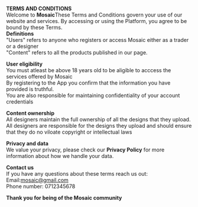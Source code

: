 **TERMS AND CONDITIONS**<br>
Welcome to **Mosaic**These Terms and Conditions govern your use of our website and services. By accessing or using the Platform, you agree to be bound by these Terms.<br>
**Definitions**<br>
"Users" refers to anyone who registers or access Mosaic either as a trader or a designer<br>
"Content" refers to all the products published in our page.<br>

**User eligibility**<br>
You must atleast be above 18 years old to be aligible to acccess the services offered by Mosaic<br>
By registering to the App you confirm that the information you have provided is truthful.<br>
You are also responsible for maintaining confidentiality of your account credentials<br>

**Content ownership**<br>
All designers maintain the full ownership of all the designs that they upload.<br>
All designers are responsible for the designs they upload and should ensure that they do no viloate copyright or intellectual laws<br>

**Privacy and data**<br>
We value your privacy, please check our **Privacy Policy** for more information about how we handle your data.<br>

**Contact us**<br>
If you have any questions about these terms reach us out:<br>
Email:mosaic@gmail.com<br>
Phone number: 0712345678<br>

**Thank you for being of the Mosaic community**

